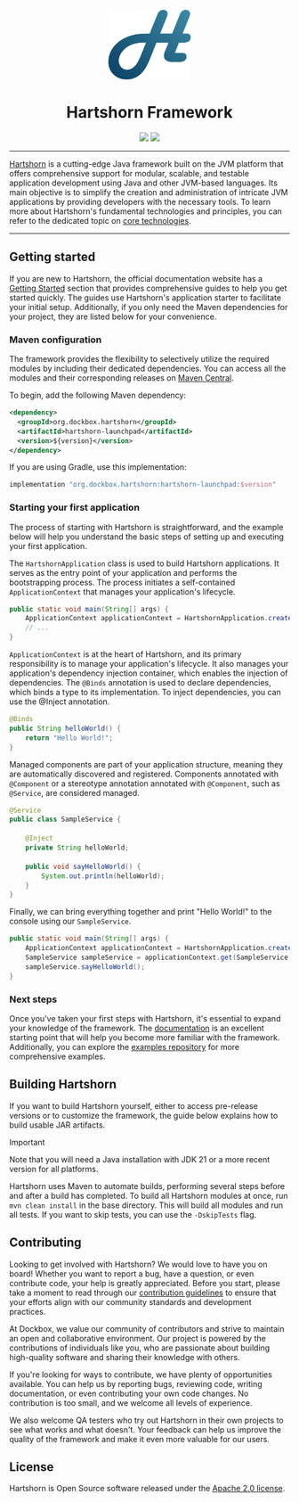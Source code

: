 <p align="center"><img alt="Hartshorn" src="./hartshorn-assembly/images/hartshorn-icon.png" height="125" /></p>
<h1 align="center">Hartshorn Framework</h1>
<p align="center">
<img src="https://img.shields.io/badge/JDK-21-438EAA?style=for-the-badge">
<img src="https://img.shields.io/github/v/release/Dockbox-OSS/Hartshorn?style=for-the-badge&color=438EAA">
</p>

<hr>

[Hartshorn](https://hartshorn.dockbox.org/) is a cutting-edge Java framework built on the JVM platform that offers comprehensive support for modular, scalable, and testable application development using Java and other JVM-based languages. Its main objective is to simplify the creation and administration of intricate JVM applications by providing developers with the necessary tools. To learn more about Hartshorn's fundamental technologies and principles, you can refer to the dedicated topic on [core technologies](https://hartshorn.dockbox.org/core/cdi/).

<hr>

## Getting started

If you are new to Hartshorn, the official documentation website has a [Getting Started](https://hartshorn.dockbox.org/getting-started/setup/) section that provides comprehensive guides to help you get started quickly. The guides use Hartshorn's application starter to facilitate your initial setup. Additionally, if you only need the Maven dependencies for your project, they are listed below for your convenience.

### Maven configuration

The framework provides the flexibility to selectively utilize the required modules by including their dedicated dependencies. You can access all the modules and their corresponding releases on [Maven Central](https://central.sonatype.dev/namespace/org.dockbox.hartshorn).

To begin, add the following Maven dependency:

```xml
<dependency>
  <groupId>org.dockbox.hartshorn</groupId>
  <artifactId>hartshorn-launchpad</artifactId>
  <version>${version}</version>
</dependency>
```

If you are using Gradle, use this implementation:

```groovy
implementation "org.dockbox.hartshorn:hartshorn-launchpad:$version"
```

### Starting your first application

The process of starting with Hartshorn is straightforward, and the example below will help you understand the basic steps of setting up and executing your first application.

The `HartshornApplication` class is used to build Hartshorn applications. It serves as the entry point of your application and performs the bootstrapping process. The process initiates a self-contained `ApplicationContext` that manages your application's lifecycle.

```java
public static void main(String[] args) {
    ApplicationContext applicationContext = HartshornApplication.create();
    // ...
}
```

`ApplicationContext` is at the heart of Hartshorn, and its primary responsibility is to manage your application's lifecycle. It also manages your application's dependency injection container, which enables the injection of dependencies. The `@Binds` annotation is used to declare dependencies, which binds a type to its implementation. To inject dependencies, you can use the @Inject annotation.

```java
@Binds
public String helloWorld() {
    return "Hello World!";
}
```

Managed components are part of your application structure, meaning they are automatically discovered and registered. Components annotated with `@Component` or a stereotype annotation annotated with `@Component`, such as `@Service`, are considered managed.

```java
@Service
public class SampleService {
    
    @Inject
    private String helloWorld;
    
    public void sayHelloWorld() {
        System.out.println(helloWorld);
    }
}
```

Finally, we can bring everything together and print "Hello World!" to the console using our `SampleService`.

```java
public static void main(String[] args) {
    ApplicationContext applicationContext = HartshornApplication.create();
    SampleService sampleService = applicationContext.get(SampleService.class);
    sampleService.sayHelloWorld();
}
```

### Next steps

Once you've taken your first steps with Hartshorn, it's essential to expand your knowledge of the framework. The [documentation](https://hartshorn.dockbox.org/) is an excellent starting point that will help you become more familiar with the framework. Additionally, you can explore the [examples repository](https://github.com/Dockbox-OSS/Hartshorn-Examples) for more comprehensive examples.

## Building Hartshorn

If you want to build Hartshorn yourself, either to access pre-release versions or to customize the framework, the guide below explains how to build usable JAR artifacts.

> [!IMPORTANT]
> Note that you will need a Java installation with JDK 21 or a more recent version for all platforms.

Hartshorn uses Maven to automate builds, performing several steps before and after a build has completed. To build all Hartshorn modules at once, run `mvn clean install` in the base directory. This will build all modules and run all tests. If you want to skip tests, you can use the `-DskipTests` flag.

## Contributing

Looking to get involved with Hartshorn? We would love to have you on board! Whether you want to report a bug, have a question, or even contribute code, your help is greatly appreciated. Before you start, please take a moment to read through our [contribution guidelines](https://hartshorn.dockbox.org/contributing/) to ensure that your efforts align with our community standards and development practices.

At Dockbox, we value our community of contributors and strive to maintain an open and collaborative environment. Our project is powered by the contributions of individuals like you, who are passionate about building high-quality software and sharing their knowledge with others.

If you're looking for ways to contribute, we have plenty of opportunities available. You can help us by reporting bugs, reviewing code, writing documentation, or even contributing your own code changes. No contribution is too small, and we welcome all levels of experience.

We also welcome QA testers who try out Hartshorn in their own projects to see what works and what doesn't. Your feedback can help us improve the quality of the framework and make it even more valuable for our users.

## License

Hartshorn is Open Source software released under the [Apache 2.0 license](https://www.apache.org/licenses/LICENSE-2.0.html).
